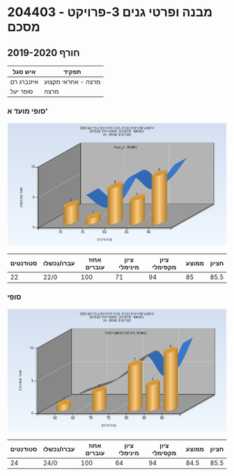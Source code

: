 # 204403 - מבנה ופרטי גנים 3-פרויקט מסכם

## חורף 2019-2020

| איש סגל | תפקיד |
| ---- | ---- |
| איזנברג רם | מרצה - אחראי מקצוע |
| סופר יעל | מרצה |

### סופי מועד א'

![201901 Final_A](201901/Final_A.png)

| סטודנטים | עברו/נכשלו | אחוז עוברים | ציון מינימלי | ציון מקסימלי | ממוצע | חציון |
| ---- | ---- | ---- | ---- | ---- | ---- | ---- |
| 22 | 22/0 | 100 | 71 | 94 | 85 | 85.5 |

### סופי

![201901 Finals](201901/Finals.png)

| סטודנטים | עברו/נכשלו | אחוז עוברים | ציון מינימלי | ציון מקסימלי | ממוצע | חציון |
| ---- | ---- | ---- | ---- | ---- | ---- | ---- |
| 24 | 24/0 | 100 | 64 | 94 | 84.5 | 85.5 |

